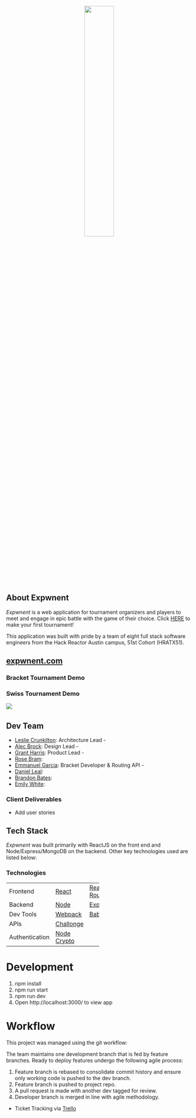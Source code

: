 
<p align="center"><img width=40% src=https://github.com/hratx-blue-ocean/pogchamp/blob/main/client/src/EXPWNENT.png></p>

## About Expwnent
*Expwnent* is a web application for tournament organizers and players to meet and engage in epic battle with the game of their choice.  Click <a href="http://3.139.59.142:3000/">HERE</a> to make your first tournament! 

This application was built with pride by a team of eight full stack software engineers from the Hack Reactor Austin campus, 51st Cohort (HRATX51).


<a href="http://3.139.59.142:3000/"><h2>expwnent.com</h2></a>


### Bracket Tournament Demo


### Swiss Tournament Demo
![](https://media.giphy.com/media/GtRVHKy8TuAp8iHha5/giphy.gif) &nbsp; &nbsp;


## Dev Team

  * [Leslie Crunkilton]: Architecture Lead - 
  * [Alec Brock]: Design Lead - 
  * [Grant Harris]: Product Lead - 
  * [Rose Bram]: 
  * [Emmanuel Garcia]: Bracket Developer & Routing API -
  * [Daniel Leal]: 
  * [Brandon Bates]: 
  * [Emily White]: 

### Client Deliverables

* Add user stories

## Tech Stack 
*Expwnent* was built primarily with ReactJS on the front end and Node/Express/MongoDB on the backend. Other key technologies used are listed below: 


### Technologies

<table style="width:50%">
  <tr>
    <td class="subheading">Frontend</td>
    <td><a href="https://reactjs.org/">React</a></td>
    <td><a href="https://reactrouter.com/">React Router</a></td>
    <td><a href="https://material-ui.com/">Material UI</a></td>
    <td><a href="https://formik.org/">Formik</a></td>
  </tr>
  <tr rowspan="2">
    <td class="subheading">Backend</td>
    <td><a href="http://nodejs.org">Node</a></td> 
    <td><a href="http://expressjs.com">Express</a></td>
    <td><a href="https://www.mongodb.com/">MongoDB</a></td>
  </tr>
  <tr>
      <td class="subheading">Dev Tools</td>
      <td><a href="https://webpack.js.org/">Webpack</a></td>
      <td><a href="https://babeljs.io/">Babel</a></td>
    </tr>
  <tr>
    <td class="subheading">APIs</td>
    <td><a href="https://www.challonge.com/">Challonge</a></td>
  </tr>
  <tr>
      <td class="authentication">Authentication</td>
      <td><a href="https://nodejs.org/api/synopsis.html">Node Crypto</a></td>
    </tr>
</table>


# Development

  1. npm install
  2. npm run start
  3. npm run dev
  3. Open http://localhost:3000/ to view app

# Workflow

This project was managed using the git workflow:  

The team maintains one development branch that is fed by feature branches. Ready to deploy features undergo the following agile process:

1. Feature branch is rebased to consolidate commit history and ensure only working code is pushed to the dev branch.
2. Feature branch is pushed to project repo. 
3. A pull request is made with another dev tagged for review.
4. Developer branch is merged in line with agile methodology.

* Ticket Tracking via [Trello](https://trello.com/b/urq5Humy/pogchamp)

   [Leslie Crunkilton]: <https://github.com/lesc90>
   [Emily White]: <https://github.com/13emwhite>
   [Brandon Bates]: <https://github.com/Banjo1224>
   [Emmanuel Garcia]: <https://github.com/emmanuel-a-g>
   [Grant Harris]: <https://github.com/grantalf>
   [Rose Bram]: <https://github.com/rosemaling>
   [Alec Brock]: <https://github.com/alecbrock>
   [Daniel Leal]: <https://github.com/leal10>

